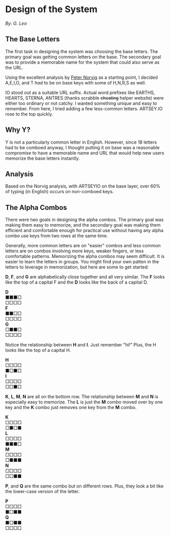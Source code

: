 # Design of the System
*By: G. Leo*

## The Base Letters

The first task in designing the system was choosing the base letters. The primary goal was getting common letters on the base. The secondary goal was to provide a memorable name for the system that could also serve as the URL. 

Using the excellent analysis by [Peter Norvig](http://norvig.com/mayzner.html) as a starting point, I decided A,E,I,O, and T *had* to be on base keys with some of H,N,R,S as well.    

IO stood out as a suitable URL suffix. Actual word prefixes like EARTHS, HEARTS, STERNA, ANTRES (thanks scrabble ~~cheating~~ helper website) were either too ordinary or not catchy. I wanted something unique and easy to remember. From here, I tried adding a few less-common letters. ARTSEY.IO rose to the top quickly.  

## Why Y? 
Y is not a particularly common letter in English. However, since 18 letters had to be comboed anyway, I thought putting it on base was a reasonable compromise to have a memorable name and URL that would help new users memorize the base letters instantly.  

## Analysis
Based on the Norvig analysis, with ARTSEYIO on the base layer, over 60% of typing (in English) occurs on non-comboed keys.  

## The Alpha Combos

There were two goals in designing the alpha combos. The primary goal was making them easy to memorize, and the secondary goal was making them efficient and comfortable enough for practical use without having any alpha combo use keys from two rows at the same time.  

Generally, more common letters are on "easier" combos and less common letters are on combos involving more keys, weaker fingers, or less comfortable patterns. Memorizing the alpha combos may seem difficult. It is easier to learn the letters in groups. You might find your own patten in the letters to leverage in memorization, but here are some to get started: 

**D**, **F**, and **G** are alphabetically close together and all very similar. The **F** looks like the top of a capital F and the **D** looks like the back of a capital D.    

**D**  
■■■□  
□□□□  
**F**  
■■□□  
□□□□  
**G**  
□■■□  
□□□□  

Notice the relationship between **H** and **I**. Just remember "hi!" Plus, the H looks like the top of a capital H.    

**H**  
□□□□  
■□■□  
**I**  
□□□□  
□□■□  

**K**, **L**, **M**, **N** are all on the bottom row. The relationship between **M** and **N** is especially easy to memorize. The **L** is just the **M** combo moved over by one key and the **K** combo just removes one key from the **M** combo. 

**K**  
□□□□  
□■□■  
**L**  
□□□□  
■■■□  
**M**  
□□□□  
□■■■  
**N**  
□□□□  
□□■■  

**P**, and **Q** are the same combo but on different rows. Plus, they look a bit like the lower-case version of the letter. 

**P**  
□□□□  
■□■■  
**Q**  
■□■■  
□□□□  

